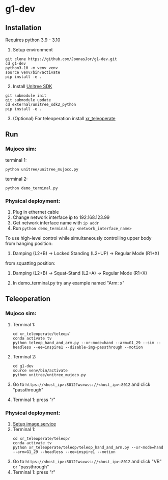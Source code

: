 # g1-dev

## Installation
Requires python 3.9 - 3.10
1. Setup environment
```
git clone https://github.com/JoonasJor/g1-dev.git
cd g1-dev
python3.10 -m venv venv
source venv/bin/activate
pip install -e .
```
2. Install [Unitree SDK](https://github.com/unitreerobotics/unitree_sdk2_python  )
```
git submodule init
git submodule update
cd external/unitree_sdk2_python
pip install -e .
```

3. (Optional) For teleoperation install [xr_teleoperate](https://github.com/JoonasJor/xr_teleoperate)

## Run
### Mujoco sim:  
terminal 1:
```
python unitree/unitree_mujoco.py
```
terminal 2:
```
python demo_terminal.py
```
### Physical deployment:
1. Plug in ethernet cable
2. Change network interface ip to 192.168.123.99
3. Get network inferface name with ```ip addr```
4. Run ```python demo_terminal.py <network_interface_name>```

To use high-level control while simultaneously controlling upper body  
from hanging position:
1. Damping (L2+B) -> Locked Standing (L2+UP) -> Regular Mode (R1+X)

from squatting position:
1. Damping (L2+B) -> Squat-Stand (L2+A) -> Regular Mode (R1+X)

2. In demo_terminal.py try any example named "Arm: x"

## Teleoperation
### Mujoco sim:  

1. Terminal 1:  
   ```
   cd xr_teleoperate/teleop/  
   conda activate tv  
   python teleop_hand_and_arm.py --xr-mode=hand --arm=G1_29 --sim --headless --ee=inspire1 --disable-img-passthrough --motion
   ```
2. Terminal 2:
   ```
   cd g1-dev  
   source venv/bin/activate  
   python unitree/unitree_mujoco.py  
   ```  

3. Go to ```https://<host_ip>:8012?ws=wss://<host_ip>:8012``` and click "passthrough"  
4. Terminal 1: press "r"
   
### Physical deployment:
1. [Setup image service](https://github.com/JoonasJor/xr_teleoperate?tab=readme-ov-file#31-%EF%B8%8F-image-service)  
2. Terminal 1:
   ```
   cd xr_teleoperate/teleop/  
   conda activate tv 
   python xr_teleoperate/teleop/teleop_hand_and_arm.py --xr-mode=hand --arm=G1_29 --headless --ee=inspire1 --motion
   ```
3. Go to ```https://<host_ip>:8012?ws=wss://<host_ip>:8012``` and click "VR" or "passthrough"
4. Terminal 1: press "r"



